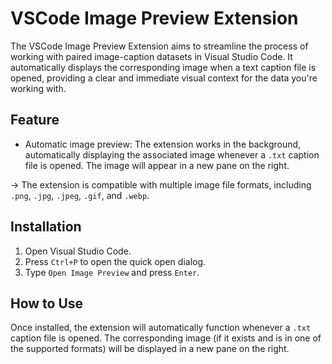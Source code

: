 # VSCode Image Preview Extension

The VSCode Image Preview Extension aims to streamline the process of working with paired image-caption datasets in Visual Studio Code. It automatically displays the corresponding image when a text caption file is opened, providing a clear and immediate visual context for the data you're working with.

## Feature

- Automatic image preview: The extension works in the background, automatically displaying the associated image whenever a `.txt` caption file is opened. The image will appear in a new pane on the right.

-> The extension is compatible with multiple image file formats, including `.png`, `.jpg`, `.jpeg`, `.gif`, and `.webp`.

## Installation

1. Open Visual Studio Code.
2. Press `Ctrl+P` to open the quick open dialog.
3. Type `Open Image Preview` and press `Enter`.

## How to Use

Once installed, the extension will automatically function whenever a `.txt` caption file is opened. The corresponding image (if it exists and is in one of the supported formats) will be displayed in a new pane on the right. 
